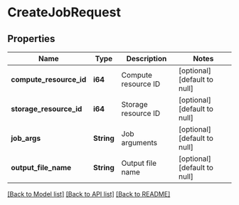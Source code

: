 # CreateJobRequest

## Properties
Name | Type | Description | Notes
------------ | ------------- | ------------- | -------------
**compute_resource_id** | **i64** | Compute resource ID | [optional] [default to null]
**storage_resource_id** | **i64** | Storage resource ID | [optional] [default to null]
**job_args** | **String** | Job arguments | [optional] [default to null]
**output_file_name** | **String** | Output file name | [optional] [default to null]

[[Back to Model list]](../README.md#documentation-for-models) [[Back to API list]](../README.md#documentation-for-api-endpoints) [[Back to README]](../README.md)


